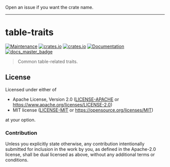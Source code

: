 Open an issue if you want the crate name.

---

# table-traits

[![Maintenance](https://img.shields.io/badge/maintenance-actively%20maintained-brightgreen.svg)](https://github.com/SirWindfield/table-traits)
[![crates.io](https://img.shields.io/crates/v/table-traits.svg)](https://crates.io/crates/table-traits)
[![crates.io](https://img.shields.io/crates/d/table-traits)](https://crates.io/crates/table-traits)
[![Documentation](https://docs.rs/table-traits/badge.svg)](https://docs.rs/table-traits)
[![docs_master_badge]][docs_master_url]

> Common table-related traits.

## License

Licensed under either of

- Apache License, Version 2.0 ([LICENSE-APACHE](LICENSE-APACHE) or
  https://www.apache.org/licenses/LICENSE-2.0)
- MIT license ([LICENSE-MIT](LICENSE-MIT) or https://opensource.org/licenses/MIT)

at your option.

### Contribution

Unless you explicitly state otherwise, any contribution intentionally submitted
for inclusion in the work by you, as defined in the Apache-2.0 license, shall be
dual licensed as above, without any additional terms or conditions.

[docs_master_badge]: https://img.shields.io/badge/docs.rs-master-green
[docs_master_url]: https://<username>.github.io/<reponame>
